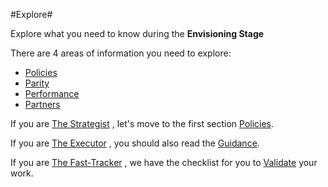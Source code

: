 #Explore#

Explore what you need to know during the **Envisioning Stage**

There are 4 areas of information you need to explore:
- [Policies](https://github.com/Azure/AzureGlobalConnectionCenter/blob/master/PlayBook/Envisioning/Explore/Policies.md)
- [Parity](https://github.com/Azure/AzureGlobalConnectionCenter/blob/master/PlayBook/Envisioning/Explore/Parity.md)
- [Performance](https://github.com/Azure/AzureGlobalConnectionCenter/blob/master/PlayBook/Envisioning/Explore/Performance.md)
- [Partners](https://github.com/Azure/AzureGlobalConnectionCenter/blob/master/PlayBook/Envisioning/Explore/Partners.md)

	
If you are [The Strategist](https://github.com/Azure/AzureGlobalConnectionCenter/blob/master/PlayBook/Playbook%20Overview/Target%20Personas.md) , let's move to the first section [Policies](https://github.com/Azure/AzureGlobalConnectionCenter/blob/master/PlayBook/Envisioning/Explore/Policies.md).

If you are [The Executor](https://github.com/Azure/AzureGlobalConnectionCenter/blob/master/PlayBook/Playbook%20Overview/Target%20Personas.md) , you should also read the [Guidance](https://github.com/Azure/AzureGlobalConnectionCenter/blob/master/PlayBook/Envisioning/Guidance/Guidance.md).

If you are [The Fast-Tracker](https://github.com/Azure/AzureGlobalConnectionCenter/blob/master/PlayBook/Playbook%20Overview/Target%20Personas.md) , we have the checklist for you to [Validate](https://github.com/Azure/AzureGlobalConnectionCenter/blob/master/PlayBook/Envisioning/Validate.md) your work.

